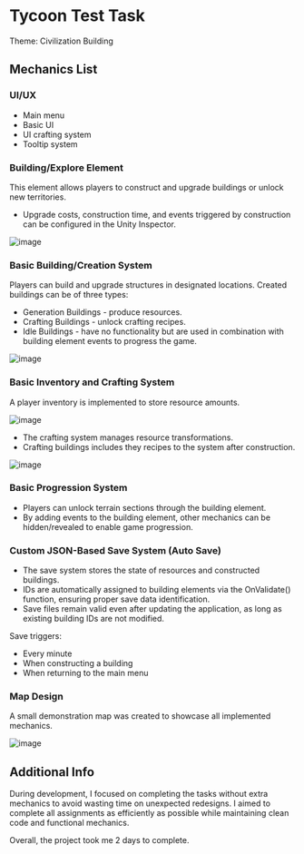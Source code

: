 # Tycoon Test Task
Theme: Civilization Building
## Mechanics List

### UI/UX

- Main menu
- Basic UI
- UI crafting system
- Tooltip system

### Building/Explore Element
This element allows players to construct and upgrade buildings or unlock new territories.
- Upgrade costs, construction time, and events triggered by construction can be configured in the Unity Inspector.

![image](https://github.com/user-attachments/assets/560008af-c9ae-4ad2-87f3-ffac039b8f87)

### Basic Building/Creation System

Players can build and upgrade structures in designated locations. Created buildings can be of three types:
- Generation Buildings - produce resources.
- Crafting Buildings - unlock crafting recipes.
- Idle Buildings - have no functionality but are used in combination with building element events to progress the game.

![image](https://github.com/user-attachments/assets/eba0ec2a-08ea-4b28-8762-61873d8721cf)

### Basic Inventory and Crafting System

A player inventory is implemented to store resource amounts.

![image](https://github.com/user-attachments/assets/78adc6a5-f58f-4db4-92b2-1f29b022bfc6)

- The crafting system manages resource transformations.
- Crafting buildings includes they recipes to the system after construction.

![image](https://github.com/user-attachments/assets/280a8069-2ee7-4a61-a4cf-7e98500011b1)

### Basic Progression System
- Players can unlock terrain sections through the building element.
- By adding events to the building element, other mechanics can be hidden/revealed to enable game progression.

### Custom JSON-Based Save System (Auto Save)

- The save system stores the state of resources and constructed buildings.
- IDs are automatically assigned to building elements via the OnValidate() function, ensuring proper save data identification.
- Save files remain valid even after updating the application, as long as existing building IDs are not modified.

Save triggers:
- Every minute
- When constructing a building
- When returning to the main menu

### Map Design
A small demonstration map was created to showcase all implemented mechanics.

![image](https://github.com/user-attachments/assets/f3059da6-fb09-4643-953f-83e66e0a005d)

## Additional Info
During development, I focused on completing the tasks without extra mechanics to avoid wasting time on unexpected redesigns. I aimed to complete all assignments as efficiently as possible while maintaining clean code and functional mechanics.

Overall, the project took me 2 days to complete.
